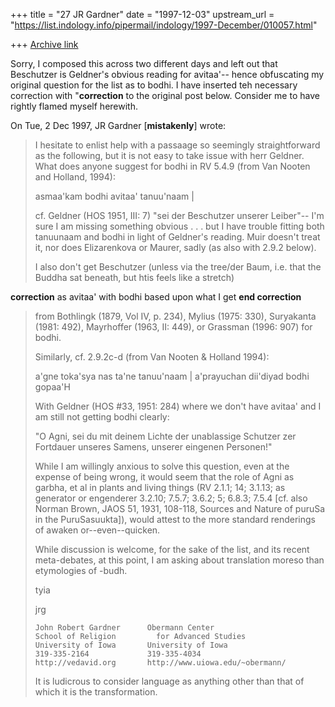 +++
title = "27 JR Gardner"
date = "1997-12-03"
upstream_url = "https://list.indology.info/pipermail/indology/1997-December/010057.html"

+++
[Archive link](https://list.indology.info/pipermail/indology/1997-December/010057.html)

Sorry, I composed this across two different days and left out that
Beschutzer is Geldner's obvious reading for avitaa'-- hence obfuscating
my original question for the list as to bodhi.  I have inserted teh
necessary correction with "****correction**** to the original post below.
Consider me to have rightly flamed myself herewith.

On Tue, 2 Dec 1997, JR Gardner [**mistakenly**] wrote:

> I hesitate to enlist help with a passaage so seemingly straightforward as
> the following, but it is not easy to take issue with herr Geldner.  What
> does anyone suggest for bodhi in RV  5.4.9 (from Van Nooten and Holland,
> 1994):
>
>  asmaa'kam bodhi avitaa' tanuu'naam |
>
> cf. Geldner (HOS 1951, III:  7) "sei der Beschutzer unserer Leiber"-- I'm
> sure I am missing something obvious . . . but I have trouble fitting both
> tanuunaam and bodhi in light of Geldner's reading.  Muir doesn't treat it,
> nor does Elizarenkova or Maurer, sadly (as also with 2.9.2 below).
>
> I also don't get Beschutzer (unless via the tree/der Baum, i.e. that the
> Buddha sat beneath, but htis feels like a stretch)

****correction****
as avitaa' with bodhi based upon what I get
****end correction****

> from Bothlingk (1879, Vol IV, p. 234), Mylius (1975: 330), Suryakanta
> (1981: 492), Mayrhoffer (1963, II: 449), or Grassman (1996: 907) for
> bodhi.
>
> Similarly, cf. 2.9.2c-d (from Van Nooten & Holland 1994):
>
> a'gne toka'sya nas ta'ne tanuu'naam |
> a'prayuchan dii'diyad bodhi gopaa'H
>
> With Geldner (HOS #33, 1951: 284) where we don't have avitaa' and I am
still not getting bodhi clearly:
>
> "O Agni, sei du mit deinem Lichte der unablassige Schutzer zer Fortdauer
> unseres Samens, unserer eingenen Personen!"
>
> While I am willingly anxious to solve this question, even at the expense
> of being wrong, it would seem that the role of Agni as garbha, et al in
> plants and living things (RV 2.1.1; 14; 3.1.13; as generator or engenderer
> 3.2.10; 7.5.7; 3.6.2; 5; 6.8.3; 7.5.4 [cf. also Norman Brown, JAOS 51,
> 1931, 108-118, Sources and Nature of puruSa in the PuruSasuukta]), would
> attest to the more standard renderings of awaken or--even--quicken.
>
> While discussion is welcome, for the sake of the list, and its recent
> meta-debates, at this point, I am asking about translation moreso than
> etymologies of -budh.
>
> tyia
>
> jrg
>
> ~~~~~~~~~~~~~~~~~~~~~~~~~~~~~~~~~~~~~~~~~~~~~~~~~~~~~~~~~
> John Robert Gardner      Obermann Center
> School of Religion         for Advanced Studies
> University of Iowa       University of Iowa
> 319-335-2164             319-335-4034
> http://vedavid.org       http://www.uiowa.edu/~obermann/
> ~~~~~~~~~~~~~~~~~~~~~~~~~~~~~~~~~~~~~~~~~~~~~~~~~~~~~~~~~
> It is ludicrous to consider language as anything other
> than that of which it is the transformation.
>



